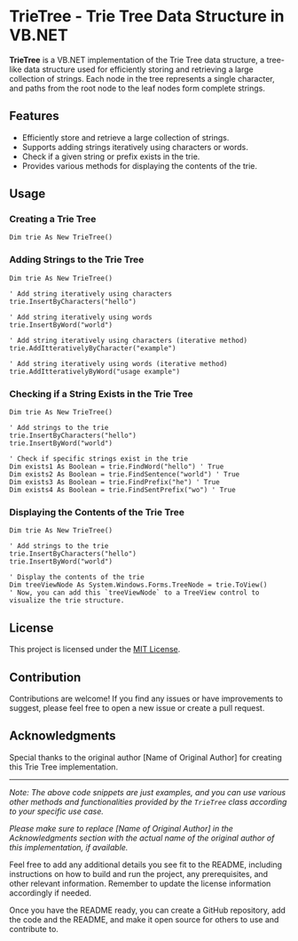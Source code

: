 ﻿# TrieTree - Trie Tree Data Structure in VB.NET

**TrieTree** is a VB.NET implementation of the Trie Tree data structure, a tree-like data structure used for efficiently storing and retrieving a large collection of strings. Each node in the tree represents a single character, and paths from the root node to the leaf nodes form complete strings.

## Features

- Efficiently store and retrieve a large collection of strings.
- Supports adding strings iteratively using characters or words.
- Check if a given string or prefix exists in the trie.
- Provides various methods for displaying the contents of the trie.

## Usage

### Creating a Trie Tree

```vb.net
Dim trie As New TrieTree()
```

### Adding Strings to the Trie Tree

```vb.net
Dim trie As New TrieTree()

' Add string iteratively using characters
trie.InsertByCharacters("hello")

' Add string iteratively using words
trie.InsertByWord("world")

' Add string iteratively using characters (iterative method)
trie.AddItterativelyByCharacter("example")

' Add string iteratively using words (iterative method)
trie.AddItterativelyByWord("usage example")
```

### Checking if a String Exists in the Trie Tree

```vb.net
Dim trie As New TrieTree()

' Add strings to the trie
trie.InsertByCharacters("hello")
trie.InsertByWord("world")

' Check if specific strings exist in the trie
Dim exists1 As Boolean = trie.FindWord("hello") ' True
Dim exists2 As Boolean = trie.FindSentence("world") ' True
Dim exists3 As Boolean = trie.FindPrefix("he") ' True
Dim exists4 As Boolean = trie.FindSentPrefix("wo") ' True
```

### Displaying the Contents of the Trie Tree

```vb.net
Dim trie As New TrieTree()

' Add strings to the trie
trie.InsertByCharacters("hello")
trie.InsertByWord("world")

' Display the contents of the trie
Dim treeViewNode As System.Windows.Forms.TreeNode = trie.ToView()
' Now, you can add this `treeViewNode` to a TreeView control to visualize the trie structure.
```

## License

This project is licensed under the [MIT License](LICENSE).

## Contribution

Contributions are welcome! If you find any issues or have improvements to suggest, please feel free to open a new issue or create a pull request.

## Acknowledgments

Special thanks to the original author [Name of Original Author] for creating this Trie Tree implementation.

---

*Note: The above code snippets are just examples, and you can use various other methods and functionalities provided by the `TrieTree` class according to your specific use case.*

*Please make sure to replace [Name of Original Author] in the Acknowledgments section with the actual name of the original author of this implementation, if available.*

Feel free to add any additional details you see fit to the README, including instructions on how to build and run the project, any prerequisites, and other relevant information. Remember to update the license information accordingly if needed.

Once you have the README ready, you can create a GitHub repository, add the code and the README, and make it open source for others to use and contribute to.